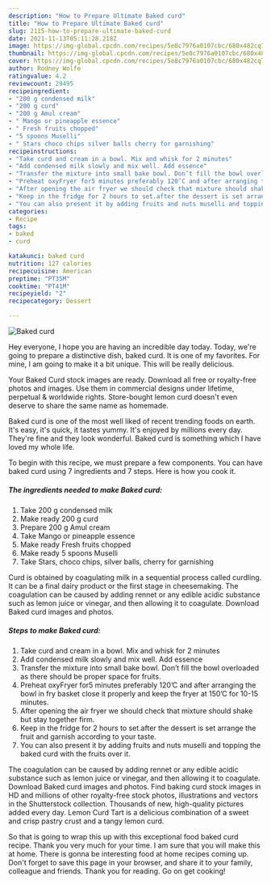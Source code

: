 ```yaml
---
description: "How to Prepare Ultimate Baked curd"
title: "How to Prepare Ultimate Baked curd"
slug: 2115-how-to-prepare-ultimate-baked-curd
date: 2021-11-13T05:11:28.218Z
image: https://img-global.cpcdn.com/recipes/5e8c7976a0107cbc/680x482cq70/baked-curd-recipe-main-photo.jpg
thumbnail: https://img-global.cpcdn.com/recipes/5e8c7976a0107cbc/680x482cq70/baked-curd-recipe-main-photo.jpg
cover: https://img-global.cpcdn.com/recipes/5e8c7976a0107cbc/680x482cq70/baked-curd-recipe-main-photo.jpg
author: Rodney Wolfe
ratingvalue: 4.2
reviewcount: 29495
recipeingredient:
- "200 g condensed milk"
- "200 g curd"
- "200 g Amul cream"
- " Mango or pineapple essence"
- " Fresh fruits chopped"
- "5 spoons Muselli"
- " Stars choco chips silver balls cherry for garnishing"
recipeinstructions:
- "Take curd and cream in a bowl. Mix and whisk for 2 minutes"
- "Add condensed milk slowly and mix well. Add essence"
- "Transfer the mixture into small bake bowl. Don’t fill the bowl overloaded as there should be proper space for fruits."
- "Preheat oxyFryer for5 minutes preferably 120’C and after arranging the bowl in fry basket close it properly and keep the fryer at 150’C for 10-15 minutes."
- "After opening the air fryer we should check that mixture should shake but stay together firm."
- "Keep in the fridge for 2 hours to set.after the dessert is set arrange the fruit and garnish according to your taste."
- "You can also present it by adding fruits and nuts muselli and topping the baked curd with the fruits over it."
categories:
- Recipe
tags:
- baked
- curd

katakunci: baked curd 
nutrition: 127 calories
recipecuisine: American
preptime: "PT35M"
cooktime: "PT41M"
recipeyield: "2"
recipecategory: Dessert

---
```



![Baked curd](https://img-global.cpcdn.com/recipes/5e8c7976a0107cbc/680x482cq70/baked-curd-recipe-main-photo.jpg)

Hey everyone, I hope you are having an incredible day today. Today, we're going to prepare a distinctive dish, baked curd. It is one of my favorites. For mine, I am going to make it a bit unique. This will be really delicious.

Your Baked Curd stock images are ready. Download all free or royalty-free photos and images. Use them in commercial designs under lifetime, perpetual & worldwide rights. Store-bought lemon curd doesn't even deserve to share the same name as homemade.

Baked curd is one of the most well liked of recent trending foods on earth. It's easy, it's quick, it tastes yummy. It's enjoyed by millions every day. They're fine and they look wonderful. Baked curd is something which I have loved my whole life.


To begin with this recipe, we must prepare a few components. You can have baked curd using 7 ingredients and 7 steps. Here is how you cook it.

<!--inarticleads1-->

##### The ingredients needed to make Baked curd:

1. Take 200 g condensed milk
1. Make ready 200 g curd
1. Prepare 200 g Amul cream
1. Take  Mango or pineapple essence
1. Make ready  Fresh fruits chopped
1. Make ready 5 spoons Muselli
1. Take  Stars, choco chips, silver balls, cherry for garnishing


Curd is obtained by coagulating milk in a sequential process called curdling. It can be a final dairy product or the first stage in cheesemaking. The coagulation can be caused by adding rennet or any edible acidic substance such as lemon juice or vinegar, and then allowing it to coagulate. Download Baked curd images and photos. 

<!--inarticleads2-->

##### Steps to make Baked curd:

1. Take curd and cream in a bowl. Mix and whisk for 2 minutes
1. Add condensed milk slowly and mix well. Add essence
1. Transfer the mixture into small bake bowl. Don’t fill the bowl overloaded as there should be proper space for fruits.
1. Preheat oxyFryer for5 minutes preferably 120’C and after arranging the bowl in fry basket close it properly and keep the fryer at 150’C for 10-15 minutes.
1. After opening the air fryer we should check that mixture should shake but stay together firm.
1. Keep in the fridge for 2 hours to set.after the dessert is set arrange the fruit and garnish according to your taste.
1. You can also present it by adding fruits and nuts muselli and topping the baked curd with the fruits over it.


The coagulation can be caused by adding rennet or any edible acidic substance such as lemon juice or vinegar, and then allowing it to coagulate. Download Baked curd images and photos. Find baking curd stock images in HD and millions of other royalty-free stock photos, illustrations and vectors in the Shutterstock collection. Thousands of new, high-quality pictures added every day. Lemon Curd Tart is a delicious combination of a sweet and crisp pastry crust and a tangy lemon curd. 

So that is going to wrap this up with this exceptional food baked curd recipe. Thank you very much for your time. I am sure that you will make this at home. There is gonna be interesting food at home recipes coming up. Don't forget to save this page in your browser, and share it to your family, colleague and friends. Thank you for reading. Go on get cooking!

